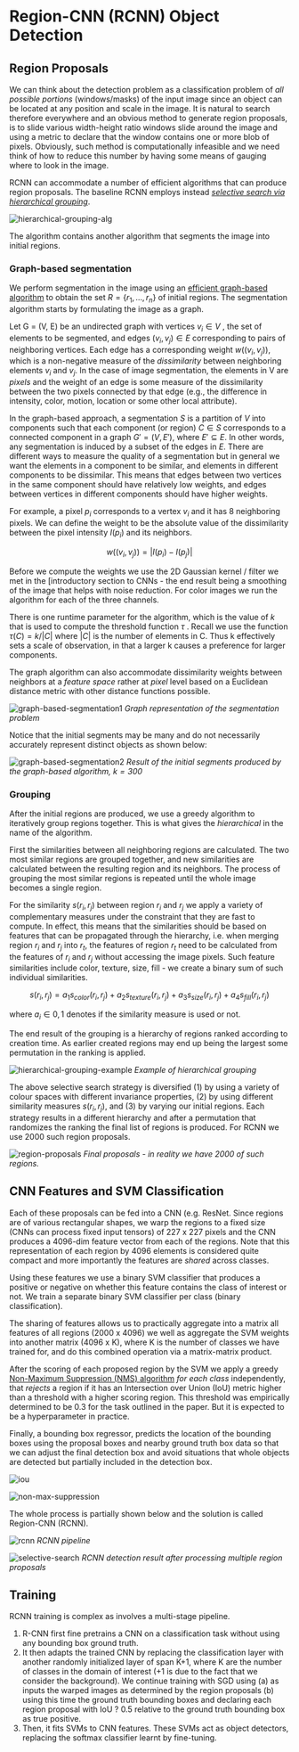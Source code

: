 # Region-CNN (RCNN) Object Detection

## Region Proposals 

We can think about the detection problem as a classification problem of _all possible portions_ (windows/masks) of the input image since an object can be located at any position and scale in the image. It is natural to search therefore everywhere and an obvious method to generate region proposals, is to slide various width-height ratio windows slide around the image and using a metric to declare that the window contains one or more blob of pixels. Obviously, such method is computationally infeasible and we need think of how to reduce this number by having some means of gauging where to look in the image.  

RCNN can accommodate a number of efficient algorithms that can produce region proposals. The baseline RCNN employs instead [_selective search via hierarchical grouping_](http://www.huppelen.nl/publications/selectiveSearchDraft.pdf). 

![hierarchical-grouping-alg](images/hierarchical-grouping-alg.png)

The algorithm contains another algorithm that segments the image into initial regions. 

### Graph-based segmentation

We perform segmentation in the image using an [efficient graph-based algorithm](http://cs.brown.edu/people/pfelzens/segment/) to obtain the set $R=\{r_1, \dots, r_n \}$ of initial regions. The segmentation algorithm starts by formulating the image as a graph. 

Let G = (V, E) be an undirected graph with vertices $v_i \in V$ , the set of elements to be segmented, and edges $(v_i, v_j) ∈ E$ corresponding to pairs of neighboring vertices. Each edge has a corresponding weight $w((v_i, v_j ))$, which is a non-negative measure of the _dissimilarity_ between neighboring elements $v_i$ and $v_j$. In the case of image segmentation, the elements in V are _pixels_ and the weight of an edge is some measure of the dissimilarity between the two pixels connected by that edge (e.g., the difference in intensity, color, motion, location or some other local attribute).

In the graph-based approach, a segmentation $S$ is a partition of $V$ into components such that each component (or region) $C ∈ S$ corresponds to a connected component in a graph $G' = (V, E')$, where $E' ⊆ E$. In other words, any segmentation is induced by a subset of the edges in $E$. There are different ways to measure the quality of a segmentation but in general we want the elements in a component to be similar, and elements in different components to be dissimilar. This means that edges between two vertices in the same component should have relatively low weights, and edges
between vertices in different components should have higher weights.

For example, a pixel $p_i$ corresponds to a vertex $v_i$ and it has 8 neighboring pixels. We can define the weight to be the absolute value of the dissimilarity between the pixel intensity $I(p_i)$ and its neighbors. 

$$w((v_i, v_j )) = |I(p_i) − I(p_j )|$$

Before we compute the weights we use the 2D Gaussian kernel / filter we met in the [introductory section to CNNs  - the end result being a smoothing of the image that helps with noise reduction. For color images we run the algorithm for each of the three channels. 

There is one runtime parameter for the algorithm, which is the value of $k$ that is used to compute the threshold function $\tau$ . Recall we use the function $τ(C) =k/|C|$ where $|C|$ is the number of elements in C. Thus k effectively sets a scale of observation, in that a larger k causes a preference for larger components. 

The graph algorithm can also accommodate dissimilarity weights between neighbors at a _feature space_ rather at _pixel_ level based on a Euclidean distance metric with other distance functions possible. 

![graph-based-segmentation1](images/graph-based-segmentation1.png) 
*Graph representation of the segmentation problem*

Notice that the initial segments may be many and do not necessarily accurately represent distinct objects as shown below:

![graph-based-segmentation2](images/graph-based-segmentation2.png) 
*Result of the initial segments produced by the graph-based algorithm, $k=300$*

### Grouping 

After the initial regions are produced, we use a greedy algorithm to iteratively group regions together. This is what gives the _hierarchical_ in the name of the algorithm. 

First the similarities between all neighboring regions are calculated. The two most similar regions are grouped together, and new similarities are calculated between the resulting region and its neighbors. The process of grouping the most similar regions is repeated until the whole image becomes a single region.  

For the similarity $s(r_i ,r_j)$ between region $r_i$ and $r_j$ we apply a variety of complementary measures under the constraint that they are
fast to compute. In effect, this means that the similarities should be based on features that can be propagated through the hierarchy, i.e.
when merging region $r_i$ and $r_j$ into $r_t$, the features of region $r_t$ need to be calculated from the features of $r_i$ and $r_j$ without accessing the image pixels. Such feature similarities include color, texture, size, fill - we create a binary sum of such individual similarities. 

$$ s(r_i ,r_j) = a_1 s_{color}(r_i ,r_j)+a_2 s_{texture}(r_i ,r_j) + a_3 s_{size}(r_i ,r_j) + a_4 s_{fill}(r_i ,r_j) $$

where $a_i ∈ {0,1}$ denotes if the similarity measure is used or not.

The end result of the grouping is a hierarchy of regions ranked according to creation time. As earlier created regions may end up being the largest some permutation in the ranking is applied.  

![hierarchical-grouping-example](images/hierarchical-grouping-example.png)
*Example of hierarchical grouping*

The above selective search strategy is diversified (1) by using a variety of colour spaces with different invariance properties, (2) by using different similarity measures $s(r_i, r_j)$, and (3) by varying our initial regions. Each strategy results in a different hierarchy and after a permutation that randomizes the ranking the final list of regions is produced. For RCNN we use 2000 such region proposals. 

![region-proposals](images/region-proposals.png)
*Final proposals - in reality we have 2000 of such regions.*

## CNN Features  and SVM Classification

Each of these proposals can be fed into a CNN (e.g. ResNet. Since regions are of various rectangular shapes, we warp the regions to a fixed size (CNNs can process fixed input tensors) of 227 x 227 pixels and the CNN produces a 4096-dim feature vector from each of the regions. Note that this representation of each region by 4096 elements is considered quite compact and more importantly the features are _shared_ across classes.  

Using these features we use a binary SVM classifier that produces a positive or negative on whether this feature contains the class of interest or not. We train a separate binary SVM classifier per class (binary classification). 

The sharing of features allows us to practically aggregate into a matrix all features of all regions (2000 x 4096) we well as aggregate the SVM weights into another matrix (4096 x K), where K is the number of classes we have trained for, and do this combined operation via a matrix-matrix product. 

After the scoring of each proposed region by the SVM we apply a greedy [Non-Maximum Suppression (NMS) algorithm](https://arxiv.org/pdf/1704.04503.pdf) _for each class_ independently, that _rejects_ a region if it has an Intersection over Union (IoU) metric higher than a threshold with a higher scoring region. This threshold was empirically determined to be 0.3 for the task outlined in the paper. But it is expected to be a hyperparameter in practice. 

Finally, a bounding box regressor, predicts the location of the bounding boxes using the proposal boxes and nearby ground truth box data so that we can adjust the final detection box and avoid situations that whole objects are detected but partially included in the detection box. 

![iou](images/iou.png)

![non-max-suppression](images/non-max-supression.png)

The whole process is partially shown below and the solution is called Region-CNN (RCNN). 

![rcnn](images/rcnn.png)
*RCNN pipeline*

![selective-search](images/selective-search.png)
*RCNN detection result after processing multiple region proposals* 


## Training

RCNN training is complex as involves a multi-stage pipeline. 

1. R-CNN first fine pretrains a CNN on a classification task without using any bounding box ground truth. 
2. It then adapts the trained CNN by replacing the classification layer with another randomly initialized layer of span K+1, where K are the number of classes in the domain of interest (+1 is due to the fact that we consider the background). We continue training with SGD using (a) as inputs the warped images as determined by the region proposals (b) using this time the ground truth bounding boxes and declaring each region proposal with IoU ? 0.5 relative to the ground truth bounding box as true positive. 
3. Then, it fits SVMs to CNN features. These SVMs act as object detectors, replacing the softmax classifier learnt by fine-tuning.
   